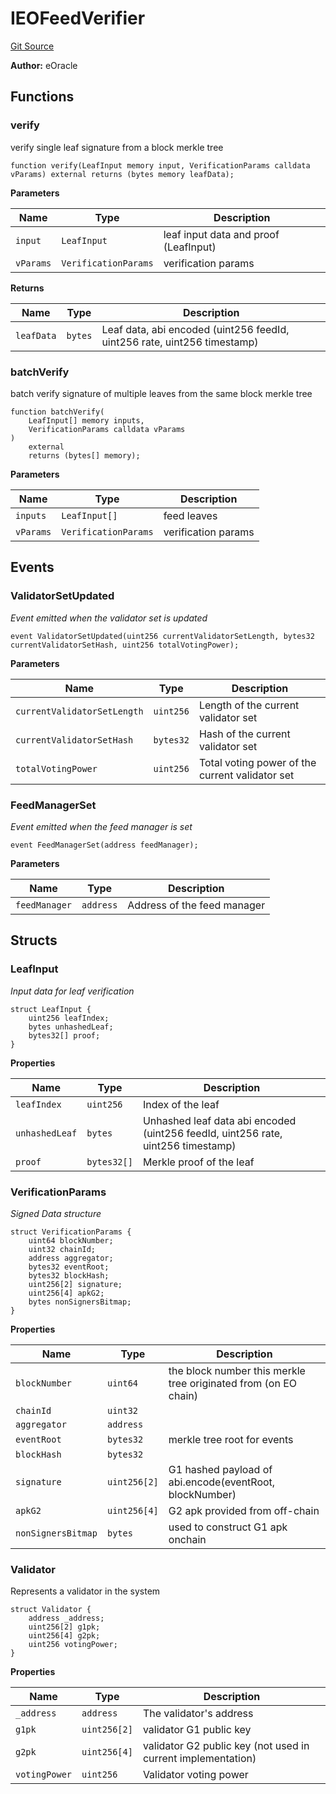 # IEOFeedVerifier

[Git Source](https://github.com/Eoracle/target-contracts/blob/401eb40ea1472e38057aaf0537c1644781be9b1b/src/interfaces/IEOFeedVerifier.sol)

**Author:** eOracle

## Functions

### verify

verify single leaf signature from a block merkle tree

```solidity
function verify(LeafInput memory input, VerificationParams calldata vParams) external returns (bytes memory leafData);
```

**Parameters**

| Name      | Type                 | Description                           |
| --------- | -------------------- | ------------------------------------- |
| `input`   | `LeafInput`          | leaf input data and proof (LeafInput) |
| `vParams` | `VerificationParams` | verification params                   |

**Returns**

| Name       | Type    | Description                                                              |
| ---------- | ------- | ------------------------------------------------------------------------ |
| `leafData` | `bytes` | Leaf data, abi encoded (uint256 feedId, uint256 rate, uint256 timestamp) |

### batchVerify

batch verify signature of multiple leaves from the same block merkle tree

```solidity
function batchVerify(
    LeafInput[] memory inputs,
    VerificationParams calldata vParams
)
    external
    returns (bytes[] memory);
```

**Parameters**

| Name      | Type                 | Description         |
| --------- | -------------------- | ------------------- |
| `inputs`  | `LeafInput[]`        | feed leaves         |
| `vParams` | `VerificationParams` | verification params |

## Events

### ValidatorSetUpdated

_Event emitted when the validator set is updated_

```solidity
event ValidatorSetUpdated(uint256 currentValidatorSetLength, bytes32 currentValidatorSetHash, uint256 totalVotingPower);
```

**Parameters**

| Name                        | Type      | Description                                     |
| --------------------------- | --------- | ----------------------------------------------- |
| `currentValidatorSetLength` | `uint256` | Length of the current validator set             |
| `currentValidatorSetHash`   | `bytes32` | Hash of the current validator set               |
| `totalVotingPower`          | `uint256` | Total voting power of the current validator set |

### FeedManagerSet

_Event emitted when the feed manager is set_

```solidity
event FeedManagerSet(address feedManager);
```

**Parameters**

| Name          | Type      | Description                 |
| ------------- | --------- | --------------------------- |
| `feedManager` | `address` | Address of the feed manager |

## Structs

### LeafInput

_Input data for leaf verification_

```solidity
struct LeafInput {
    uint256 leafIndex;
    bytes unhashedLeaf;
    bytes32[] proof;
}
```

**Properties**

| Name           | Type        | Description                                                                      |
| -------------- | ----------- | -------------------------------------------------------------------------------- |
| `leafIndex`    | `uint256`   | Index of the leaf                                                                |
| `unhashedLeaf` | `bytes`     | Unhashed leaf data abi encoded (uint256 feedId, uint256 rate, uint256 timestamp) |
| `proof`        | `bytes32[]` | Merkle proof of the leaf                                                         |

### VerificationParams

_Signed Data structure_

```solidity
struct VerificationParams {
    uint64 blockNumber;
    uint32 chainId;
    address aggregator;
    bytes32 eventRoot;
    bytes32 blockHash;
    uint256[2] signature;
    uint256[4] apkG2;
    bytes nonSignersBitmap;
}
```

**Properties**

| Name               | Type         | Description                                                     |
| ------------------ | ------------ | --------------------------------------------------------------- |
| `blockNumber`      | `uint64`     | the block number this merkle tree originated from (on EO chain) |
| `chainId`          | `uint32`     |                                                                 |
| `aggregator`       | `address`    |                                                                 |
| `eventRoot`        | `bytes32`    | merkle tree root for events                                     |
| `blockHash`        | `bytes32`    |                                                                 |
| `signature`        | `uint256[2]` | G1 hashed payload of abi.encode(eventRoot, blockNumber)         |
| `apkG2`            | `uint256[4]` | G2 apk provided from off-chain                                  |
| `nonSignersBitmap` | `bytes`      | used to construct G1 apk onchain                                |

### Validator

Represents a validator in the system

```solidity
struct Validator {
    address _address;
    uint256[2] g1pk;
    uint256[4] g2pk;
    uint256 votingPower;
}
```

**Properties**

| Name          | Type         | Description                                                  |
| ------------- | ------------ | ------------------------------------------------------------ |
| `_address`    | `address`    | The validator's address                                      |
| `g1pk`        | `uint256[2]` | validator G1 public key                                      |
| `g2pk`        | `uint256[4]` | validator G2 public key (not used in current implementation) |
| `votingPower` | `uint256`    | Validator voting power                                       |
